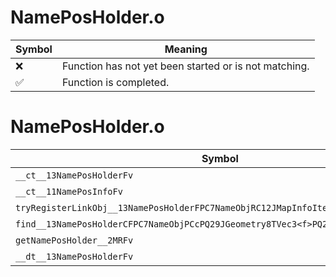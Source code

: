 # NamePosHolder.o
| Symbol | Meaning 
| ------------- | ------------- 
| :x: | Function has not yet been started or is not matching. 
| :white_check_mark: | Function is completed. 


# NamePosHolder.o
| Symbol | Decompiled? |
| ------------- | ------------- |
| `__ct__13NamePosHolderFv` | :white_check_mark: |
| `__ct__11NamePosInfoFv` | :white_check_mark: |
| `tryRegisterLinkObj__13NamePosHolderFPC7NameObjRC12JMapInfoIter` | :x: |
| `find__13NamePosHolderCFPC7NameObjPCcPQ29JGeometry8TVec3<f>PQ29JGeometry8TVec3<f>` | :x: |
| `getNamePosHolder__2MRFv` | :white_check_mark: |
| `__dt__13NamePosHolderFv` | :white_check_mark: |
